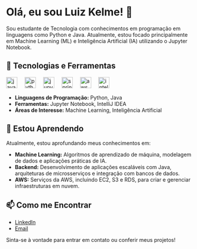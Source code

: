 # Olá, eu sou Luiz Kelme! 👋

Sou estudante de Tecnologia com conhecimentos em programação em linguagens como Python e Java. Atualmente, estou focado principalmente em Machine Learning (ML) e Inteligência Artificial (IA) utilizando o Jupyter Notebook.

## 🚀 Tecnologias e Ferramentas

<div align="left">
  <img src="https://cdn.jsdelivr.net/gh/devicons/devicon/icons/java/java-original.svg" height="30" alt="java logo" />
  <img width="12" />
  <img src="https://cdn.jsdelivr.net/gh/devicons/devicon/icons/python/python-original.svg" height="30" alt="python logo" />
  <img width="12" />
  <img src="https://cdn.jsdelivr.net/gh/devicons/devicon/icons/jupyter/jupyter-original.svg" height="30" alt="jupyter logo" />
  <img width="12" />
  <img src="https://cdn.jsdelivr.net/gh/devicons/devicon/icons/spring/spring-original.svg" height="30" alt="spring logo" />
  <img width="12" />
  <img src="https://cdn.jsdelivr.net/gh/devicons/devicon/icons/amazonaws/amazonaws-original.svg" height="30" alt="aws logo" />
  <img width="12" />
  <img src="https://cdn.jsdelivr.net/gh/devicons/devicon/icons/intellij/intellij-original.svg" height="30" alt="intellij logo" />
</div>

- **Linguagens de Programação:** Python, Java
- **Ferramentas:** Jupyter Notebook, IntelliJ IDEA
- **Áreas de Interesse:** Machine Learning, Inteligência Artificial

## 🌱 Estou Aprendendo

Atualmente, estou aprofundando meus conhecimentos em:

- **Machine Learning:** Algoritmos de aprendizado de máquina, modelagem de dados e aplicações práticas de IA.
- **Backend:** Desenvolvimento de aplicações escaláveis com Java, arquiteturas de microsserviços e integração com bancos de dados.
- **AWS:** Serviços da AWS, incluindo EC2, S3 e RDS, para criar e gerenciar infraestruturas em nuvem.

## 📫 Como me Encontrar

- [LinkedIn](linkedin.com/in/luiz-kelme-6a388b224/)
- [Email](kelme726@gmail.com)

Sinta-se à vontade para entrar em contato ou conferir meus projetos!
